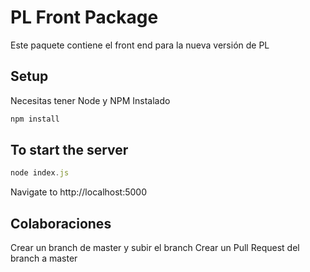 # PL Front Package

Este paquete contiene el front end para la nueva versión de PL

## Setup

Necesitas tener Node y NPM Instalado

```javascript
npm install
```

## To start the server

```javascript
node index.js
```

Navigate to http://localhost:5000

## Colaboraciones

Crear un branch de master y subir el branch
Crear un Pull Request del branch a master
